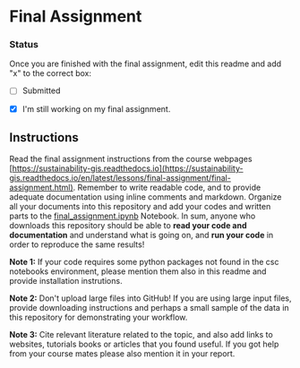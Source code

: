 # Final Assignment

### Status

Once you are finished with the final assignment, edit this readme and add "x" to the correct box:

* [ ] Submitted

* [x] I'm still working on my final assignment. 


## Instructions

Read the final assignment instructions from the course webpages [https://sustainability-gis.readthedocs.io](https://sustainability-gis.readthedocs.io/en/latest/lessons/final-assignment/final-assignment.html). Remember to write readable code, and to provide adequate documentation using inline comments and markdown. Organize all your documents into this repository and add your codes and written parts to the [final_assignment.ipynb](final_assignment.ipynb) Notebook. In sum, anyone who downloads this repository should be able to **read your code and documentation** and understand what is going on, and **run your code** in order to reproduce the same results! 

**Note 1:** If your code requires some python packages not found in the csc notebooks environment, please mention them also in this readme and provide installation instrutions.

**Note 2:** Don't upload large files into GitHub! If you are using large input files, provide downloading instructions and perhaps a small sample of the data in this repository for demonstrating your workflow.

**Note 3:** Cite relevant literature related to the topic, and also add links to websites, tutorials books or articles that you found useful. If you got help from your course mates please also mention it in your report.
